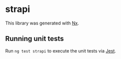 # strapi

This library was generated with [Nx](https://nx.dev).

## Running unit tests

Run `ng test strapi` to execute the unit tests via [Jest](https://jestjs.io).
